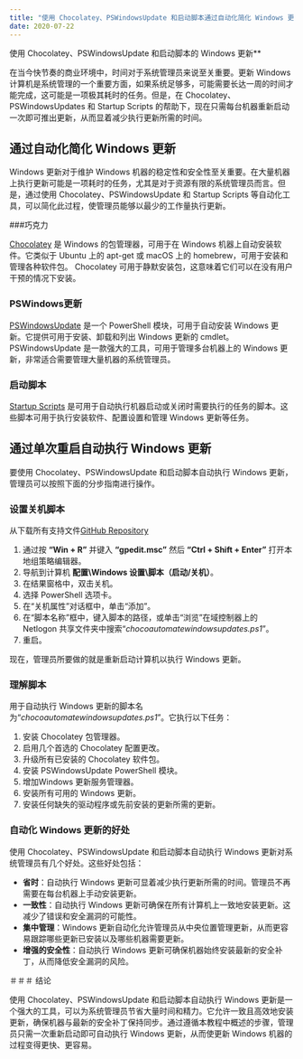 ```yaml
---
title: "使用 Chocolatey、PSWindowsUpdate 和启动脚本通过自动化简化 Windows 更新"
date: 2020-07-22
---
```

 使用 Chocolatey、PSWindowsUpdate 和启动脚本的 Windows 更新**

在当今快节奏的商业环境中，时间对于系统管理员来说至关重要。更新 Windows 计算机是系统管理的一个重要方面，如果系统足够多，可能需要长达一周的时间才能完成，这可能是一项极其耗时的任务。但是，在 Chocolatey、PSWindowsUpdates 和 Startup Scripts 的帮助下，现在只需每台机器重新启动一次即可推出更新，从而显着减少执行更新所需的时间。

## 通过自动化简化 Windows 更新

Windows 更新对于维护 Windows 机器的稳定性和安全性至关重要。在大量机器上执行更新可能是一项耗时的任务，尤其是对于资源有限的系统管理员而言。但是，通过使用 Chocolatey、PSWindowsUpdate 和 Startup Scripts 等自动化工具，可以简化此过程，使管理员能够以最少的工作量执行更新。

###巧克力

[Chocolatey](https://chocolatey.org/) 是 Windows 的包管理器，可用于在 Windows 机器上自动安装软件。它类似于 Ubuntu 上的 apt-get 或 macOS 上的 homebrew，可用于安装和管理各种软件包。 Chocolatey 可用于静默安装包，这意味着它们可以在没有用户干预的情况下安装。

### PSWindows更新

[PSWindowsUpdate](https://www.powershellgallery.com/packages/PSWindowsUpdate/2.0.0.4) 是一个 PowerShell 模块，可用于自动安装 Windows 更新。它提供可用于安装、卸载和列出 Windows 更新的 cmdlet。 PSWindowsUpdate 是一款强大的工具，可用于管理多台机器上的 Windows 更新，非常适合需要管理大量机器的系统管理员。

### 启动脚本

[Startup Scripts](https://docs.microsoft.com/en-us/previous-versions/windows/it-pro/windows-server-2012-R2-and-2012/dn789190(v=ws.11)) 是可用于自动执行机器启动或关闭时需要执行的任务的脚本。这些脚本可用于执行安装软件、配置设置和管理 Windows 更新等任务。

## 通过单次重启自动执行 Windows 更新

要使用 Chocolatey、PSWindowsUpdate 和启动脚本自动执行 Windows 更新，管理员可以按照下面的分步指南进行操作。

### 设置关机脚本
从下载所有支持文件[GitHub Repository](https://github.com/simeononsecurity/ChocoAutomateWindowsUpdates)

1. 通过按 **“Win + R”** 并键入 **“gpedit.msc”** 然后 **“Ctrl + Shift + Enter”** 打开本地组策略编辑器。
2. 导航到计算机 **配置\Windows 设置\脚本（启动/关机）**。
3. 在结果窗格中，双击关机。
4. 选择 PowerShell 选项卡。
5. 在“关机属性”对话框中，单击“添加”。
6. 在“脚本名称”框中，键入脚本的路径，或单击“浏览”在域控制器上的 Netlogon 共享文件夹中搜索“*chocoautomatewindowsupdates.ps1*”。
7. 重启。

现在，管理员所要做的就是重新启动计算机以执行 Windows 更新。

### 理解脚本

用于自动执行 Windows 更新的脚本名为“*chocoautomatewindowsupdates.ps1*”。它执行以下任务：

1. 安装 Chocolatey 包管理器。
2. 启用几个首选的 Chocolatey 配置更改。
3. 升级所有已安装的 Chocolatey 软件包。
4. 安装 PSWindowsUpdate PowerShell 模块。
5. 增加Windows 更新服务管理器。
6. 安装所有可用的 Windows 更新。
7. 安装任何缺失的驱动程序或先前安装的更新所需的更新。

### 自动化 Windows 更新的好处

使用 Chocolatey、PSWindowsUpdate 和启动脚本自动执行 Windows 更新对系统管理员有几个好处。这些好处包括：

- **省时**：自动执行 Windows 更新可显着减少执行更新所需的时间。管理员不再需要在每台机器上手动安装更新。
- **一致性**：自动执行 Windows 更新可确保在所有计算机上一致地安装更新。这减少了错误和安全漏洞的可能性。
- **集中管理**：Windows 更新自动化允许管理员从中央位置管理更新，从而更容易跟踪哪些更新已安装以及哪些机器需要更新。
- **增强的安全性**：自动执行 Windows 更新可确保机器始终安装最新的安全补丁，从而降低安全漏洞的风险。

＃＃＃ 结论

使用 Chocolatey、PSWindowsUpdate 和启动脚本自动执行 Windows 更新是一个强大的工具，可以为系统管理员节省大量时间和精力。它允许一致且高效地安装更新，确保机器与最新的安全补丁保持同步。通过遵循本教程中概述的步骤，管理员只需一次重新启动即可自动执行 Windows 更新，从而使更新 Windows 机器的过程变得更快、更容易。
